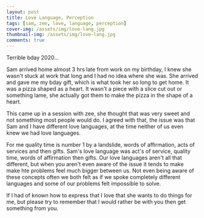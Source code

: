 ```yaml
---
layout: post
title: Love Language, Perception
tags: [sam, zee, love, language, perception]
cover-img: /assets/img/love-lang.jpg
thumbnail-img: /assets/img/love-lang.jpg
comments: true
---
```

Terrible bday 2020...  

Sam arrived home almost 3 hrs late from work on my birthday, I knew she wasn't stuck at work that long and I had no idea where she was.
She arrived and gave me my bday gift, which is what took her so long to get home. It was a pizza shaped as a heart. It wasn't a piece with a slice cut out or something lame, she actually got them to make the pizza in the shape of a heart.  

This came up in a session with zee, she thought that was very sweet and not something most people would do. I agreed with that, the issue was that Sam and I have different love languages, at the time neither of us even knew we had love languages.  

For me quality time is number 1 by a landslide, words of affirmation, acts of services and then gifts. Sam's love language was act's of service, quality time, words of affirmation then gifts. Our love languages aren't all that different, but when you aren't even aware of the issue it tends to make make hte problems feel much bigger between us. Not even being aware of these concepts often we both felt as if we spoke completely different languages and some of our problems felt impossible to solve.

If I had of known how to express that I love that she wants to do things for me, but please try to remember that I would rather be with you then get something from you.